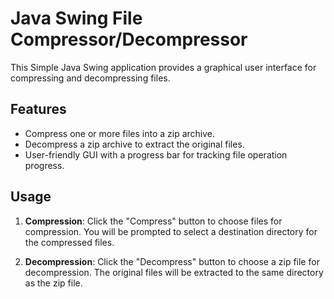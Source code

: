 # Java Swing File Compressor/Decompressor

This Simple Java Swing application provides a graphical user interface for compressing and decompressing files.

## Features

- Compress one or more files into a zip archive.
- Decompress a zip archive to extract the original files.
- User-friendly GUI with a progress bar for tracking file operation progress.

## Usage

1. **Compression**: Click the "Compress" button to choose files for compression. You will be prompted to select a destination directory for the compressed files.

2. **Decompression**: Click the "Decompress" button to choose a zip file for decompression. The original files will be extracted to the same directory as the zip file.
